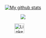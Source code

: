 <p align="center">
<a href="https://github.com/anuraghazra/github-readme-stats">
  <img align="center" src="https://github-readme-stats.anuraghazra1.vercel.app/api?username=imlverdan&show_icons=true&line_height=27&include_all_commits=true" alt="My github stats" />
</a>  
</p>

<p align="center">
  <a href="https://skillicons.dev">
    <img src="https://skillicons.dev/icons?i=cs,visualstudio,sqlite,dotnet" />
  </a>
</p>

<p align="center">
<a href="https://www.linkedin.com/in/lucasverdancorrea/"><img width="32px" alt="LinkedIn" title="LinkedIn" src="https://i.imgur.com/yRpa1dQ.png"/></a>
  &#8287;&#8287;&#8287;&#8287;&#8287;
